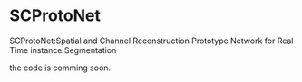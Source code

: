 # SCProtoNet
SCProtoNet:Spatial and Channel Reconstruction Prototype Network for Real Time instance Segmentation

the code is comming soon.
